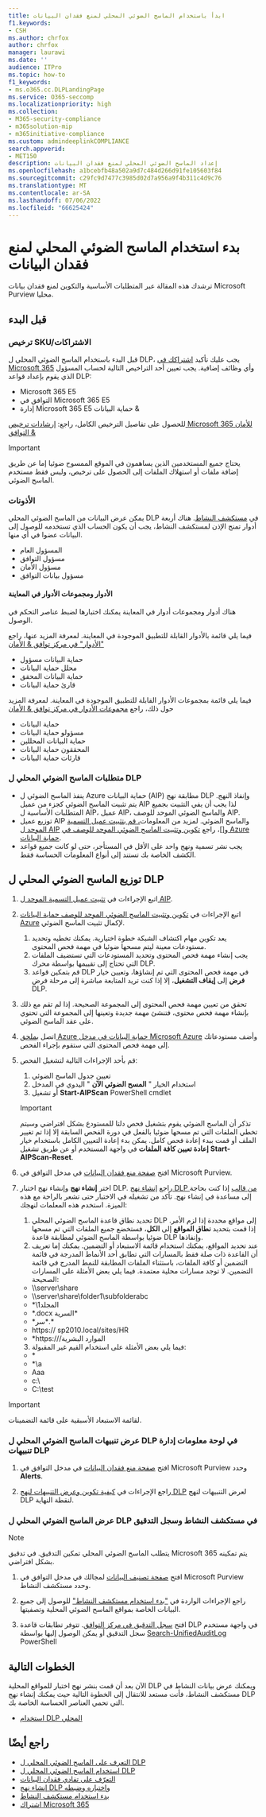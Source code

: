 ```yaml
---
title: ابدأ باستخدام الماسح الضوئي المحلي لمنع فقدان البيانات
f1.keywords:
- CSH
ms.author: chrfox
author: chrfox
manager: laurawi
ms.date: ''
audience: ITPro
ms.topic: how-to
f1_keywords:
- ms.o365.cc.DLPLandingPage
ms.service: O365-seccomp
ms.localizationpriority: high
ms.collection:
- M365-security-compliance
- m365solution-mip
- m365initiative-compliance
ms.custom: admindeeplinkCOMPLIANCE
search.appverid:
- MET150
description: إعداد الماسح الضوئي المحلي لمنع فقدان البيانات
ms.openlocfilehash: a1bcebfb48a502a9d7c484d266d91fe105603f84
ms.sourcegitcommit: c29fc9d7477c3985d02d7a956a9f4b311c4d9c76
ms.translationtype: MT
ms.contentlocale: ar-SA
ms.lasthandoff: 07/06/2022
ms.locfileid: "66625424"
---
```

# <a name="get-started-with-the-data-loss-prevention-on-premises-scanner"></a>بدء استخدام الماسح الضوئي المحلي لمنع فقدان البيانات

ترشدك هذه المقالة عبر المتطلبات الأساسية والتكوين لمنع فقدان بيانات Microsoft Purview محليا.

## <a name="before-you-begin"></a>قبل البدء

### <a name="skusubscriptions-licensing"></a>ترخيص SKU/الاشتراكات

قبل البدء باستخدام الماسح الضوئي المحلي ل DLP، يجب عليك تأكيد [اشتراكك في Microsoft 365](https://www.microsoft.com/microsoft-365/compare-microsoft-365-enterprise-plans?rtc=1) وأي وظائف إضافية. يجب تعيين أحد التراخيص التالية لحساب المسؤول الذي يقوم بإعداد قواعد DLP:

- Microsoft 365 E5
- التوافق في Microsoft 365 E5
- إدارة Microsoft 365 E5 حماية البيانات & 


للحصول على تفاصيل الترخيص الكامل، راجع: [إرشادات ترخيص Microsoft 365 للأمان & التوافق](/office365/servicedescriptions/microsoft-365-service-descriptions/microsoft-365-tenantlevel-services-licensing-guidance/microsoft-365-security-compliance-licensing-guidance)

> [!IMPORTANT]
> يحتاج جميع المستخدمين الذين يساهمون في الموقع الممسوح ضوئيا إما عن طريق إضافة ملفات أو استهلاك الملفات إلى الحصول على ترخيص، وليس فقط مستخدم الماسح الضوئي.

### <a name="permissions"></a>الأذونات

يمكن عرض البيانات من الماسح الضوئي المحلي DLP في [مستكشف النشاط](data-classification-activity-explorer.md). هناك أربعة أدوار تمنح الإذن لمستكشف النشاط، يجب أن يكون الحساب الذي تستخدمه للوصول إلى البيانات عضوا في أي منها.

- المسؤول العام
- مسؤول التوافق
- مسؤول الأمان
- مسؤول بيانات التوافق

#### <a name="roles-and-role-groups-in-preview"></a>الأدوار ومجموعات الأدوار في المعاينة

هناك أدوار ومجموعات أدوار في المعاينة يمكنك اختبارها لضبط عناصر التحكم في الوصول.

فيما يلي قائمة بالأدوار القابلة للتطبيق الموجودة في المعاينة. لمعرفة المزيد عنها، راجع ["الأدوار" في مركز توافق & الأمان](../security/office-365-security/permissions-in-the-security-and-compliance-center.md#roles-in-the-security--compliance-center)

- حماية البيانات مسؤول
- محلل حماية البيانات
- حماية البيانات المحقق
- قارئ حماية البيانات

فيما يلي قائمة بمجموعات الأدوار القابلة للتطبيق الموجودة في المعاينة. لمعرفة المزيد حول ذلك، راجع [مجموعات الأدوار في مركز توافق & الأمان](../security/office-365-security/permissions-in-the-security-and-compliance-center.md#role-groups-in-the-security--compliance-center)

- حماية البيانات
- مسؤولو حماية البيانات
- حماية البيانات المحللين
- المحققون حماية البيانات
- قارئات حماية البيانات

### <a name="dlp-on-premises-scanner-prerequisites"></a>متطلبات الماسح الضوئي المحلي ل DLP

- ينفذ الماسح الضوئي ل Azure حماية البيانات (AIP) مطابقة نهج DLP وإنفاذ النهج. يتم تثبيت الماسح الضوئي كجزء من عميل AIP لذا يجب أن يفي التثبيت بجميع المتطلبات الأساسية ل AIP، عميل AIP، والماسح الضوئي الموحد للوصف AIP.
- توزيع عميل AIP والماسح الضوئي. لمزيد من المعلومات[، قم بتثبيت عميل التسمية الموحد ل AIP](/azure/information-protection/rms-client/install-unifiedlabelingclient-app) و[]، راجع [تكوين وتثبيت الماسح الضوئي الموحد للوصف في Azure حماية البيانات](/azure/information-protection/deploy-aip-scanner-configure-install).
- يجب نشر تسمية ونهج واحد على الأقل في المستأجر، حتى لو كانت جميع قواعد الكشف الخاصة بك تستند إلى أنواع المعلومات الحساسة فقط.

## <a name="deploy-the-dlp-on-premises-scanner"></a>توزيع الماسح الضوئي المحلي ل DLP

1. اتبع الإجراءات في [تثبيت عميل التسمية الموحد ل AIP](/azure/information-protection/rms-client/install-unifiedlabelingclient-app). 
2. اتبع الإجراءات في [تكوين وتثبيت الماسح الضوئي الموحد للوصف حماية البيانات Azure](/azure/information-protection/deploy-aip-scanner-configure-install) لإكمال تثبيت الماسح الضوئي.
    1. يعد تكوين مهام اكتشاف الشبكة خطوة اختيارية. يمكنك تخطيه وتحديد مستودعات معينة ليتم مسحها ضوئيا في مهمة فحص المحتوى.
    2. يجب إنشاء مهمة فحص المحتوى وتحديد المستودعات التي تستضيف الملفات التي تحتاج إلى تقييمها بواسطة محرك DLP.
    3. قم بتمكين قواعد DLP في مهمة فحص المحتوى التي تم إنشاؤها، وتعيين خيار **فرض** إلى **إيقاف التشغيل**، إلا إذا كنت تريد المتابعة مباشرة إلى مرحلة فرض DLP.
3. تحقق من تعيين مهمة فحص المحتوى إلى المجموعة الصحيحة. إذا لم تقم مع ذلك بإنشاء مهمة فحص محتوى، فتنشئ مهمة جديدة وتعينها إلى المجموعة التي تحتوي على عقد الماسح الضوئي.

4. اتصل [بملحق Azure حماية البيانات في مدخل Microsoft Azure](https://portal.azure.com/#blade/Microsoft_Azure_InformationProtection/DataClassGroupEditBlade/scannerProfilesBlade) وأضف مستودعاتك إلى مهمة فحص المحتوى التي ستقوم بإجراء الفحص.

5. قم بأحد الإجراءات التالية لتشغيل الفحص:
    1. تعيين جدول الماسح الضوئي
    1. استخدام الخيار " **المسح الضوئي الآن** " اليدوي في المدخل
    1. أو تشغيل **Start-AIPScan** PowerShell cmdlet

   > [!IMPORTANT]
   > تذكر أن الماسح الضوئي يقوم بتشغيل فحص دلتا للمستودع بشكل افتراضي وسيتم تخطي الملفات التي تم مسحها ضوئيا بالفعل في دورة الفحص السابقة إلا إذا تم تغيير الملف أو قمت ببدء إعادة فحص كامل. يمكن بدء إعادة التعيين الكامل باستخدام خيار **إعادة تعيين كافة الملفات** في واجهة المستخدم أو عن طريق تشغيل **Start-AIPScan-Reset**.

6.  افتح [صفحة منع فقدان البيانات](https://compliance.microsoft.com/datalossprevention?viewid=policies) في مدخل التوافق في Microsoft Purview.

7. اختر **إنشاء نهج** وإنشاء نهج اختبار DLP. راجع [إنشاء نهج DLP من قالب](create-a-dlp-policy-from-a-template.md) إذا كنت بحاجة إلى مساعدة في إنشاء نهج. تأكد من تشغيله في الاختبار حتى تشعر بالراحة مع هذه الميزة. استخدم هذه المعلمات لنهجك:
    1. تحديد نطاق قاعدة الماسح الضوئي المحلي DLP إلى مواقع محددة إذا لزم الأمر. إذا قمت بتحديد **نطاق المواقع** إلى **الكل**، فستخضع جميع الملفات التي تم مسحها ضوئيا بواسطة الماسح الضوئي لمطابقة قاعدة DLP وإنفاذها.
    1. عند تحديد المواقع، يمكنك استخدام قائمة الاستبعاد أو التضمين. يمكنك إما تعريف أن القاعدة ذات صلة فقط بالمسارات التي تطابق أحد الأنماط المدرجة في قائمة التضمين أو كافة الملفات، باستثناء الملفات المطابقة للنمط المدرج في قائمة التضمين. لا توجد مسارات محلية معتمدة. فيما يلي بعض الأمثلة على المسارات الصحيحة:
      - \\\server\share
      - \\\server\share\folder1\subfolderabc
      - \*\\المجلد1
      - \*.docx السرية\*
      - \*سر\*.\*
      - https:// sp2010.local/sites/HR
      - \*https:///الموارد البشرية 
    3. فيما يلي بعض الأمثلة على استخدام القيم غير المقبولة:
      - \*
      - \*\\a
      - Aaa
      - c:\
      - C:\test

> [!IMPORTANT]
> لقائمة الاستبعاد الأسبقية على قائمة التضمينات.

### <a name="viewing-dlp-on-premises-scanner-alerts-in-dlp-alerts-management-dashboard"></a>عرض تنبيهات الماسح الضوئي المحلي ل DLP في لوحة معلومات إدارة تنبيهات DLP

1. افتح [صفحة منع فقدان البيانات](https://compliance.microsoft.com/datalossprevention?viewid=policies) في مدخل التوافق في Microsoft Purview وحدد **Alerts**.

2. راجع الإجراءات في [كيفية تكوين وعرض التنبيهات لنهج DLP](dlp-configure-view-alerts-policies.md) لعرض التنبيهات لنهج DLP لنقطة النهاية.

### <a name="viewing-dlp-on-premises-scanner-in-activity-explorer-and-audit-log"></a>عرض الماسح الضوئي المحلي ل DLP في مستكشف النشاط وسجل التدقيق

> [!NOTE]
> يتطلب الماسح الضوئي المحلي تمكين التدقيق. في تدقيق Microsoft 365 يتم تمكينه بشكل افتراضي.

1. افتح [صفحة تصنيف البيانات](https://compliance.microsoft.com/dataclassification?viewid=overview) لمجالك في مدخل التوافق في Microsoft Purview وحدد مستكشف النشاط.

2. راجع الإجراءات الواردة في ["بدء استخدام مستكشف النشاط"](data-classification-activity-explorer.md) للوصول إلى جميع البيانات الخاصة بمواقع الماسح الضوئي المحلية وتصفيتها.

3. افتح [سجل التدقيق في مركز التوافق](https://security.microsoft.com/auditlogsearch). تتوفر تطابقات قاعدة DLP في واجهة مستخدم سجل التدقيق أو يمكن الوصول إليها بواسطة [Search-UnifiedAuditLog](/powershell/module/exchange/search-unifiedauditlog) PowerShell 


## <a name="next-steps"></a>الخطوات التالية
الآن بعد أن قمت بنشر نهج اختبار للمواقع المحلية DLP ويمكنك عرض بيانات النشاط في مستكشف النشاط، فأنت مستعد للانتقال إلى الخطوة التالية حيث يمكنك إنشاء نهج DLP التي تحمي العناصر الحساسة الخاصة بك.

- [استخدام DLP المحلي](dlp-on-premises-scanner-use.md)

## <a name="see-also"></a>راجع أيضًا

- [التعرف على الماسح الضوئي المحلي ل DLP](dlp-on-premises-scanner-learn.md)
- [استخدام الماسح الضوئي المحلي ل DLP](dlp-on-premises-scanner-use.md)
- [التعرّف على تفادي فقدان البيانات](dlp-learn-about-dlp.md)
- [إنشاء نهج DLP واختباره وضبطه](create-test-tune-dlp-policy.md)
- [بدء استخدام مستكشف النشاط](data-classification-activity-explorer.md)
- [اشتراك Microsoft 365](https://www.microsoft.com/microsoft-365/compare-microsoft-365-enterprise-plans?rtc=1)
